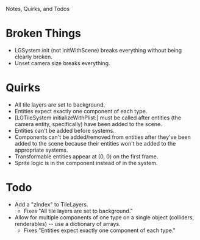 Notes, Quirks, and Todos

# Broken Things

* LGSystem.init (not initWithScene) breaks everything without being clearly broken.
* Unset camera size breaks everything.

# Quirks

* All tile layers are set to background.
* Entities expect exactly one component of each type.
* [LGTileSystem initializeWithPlist:] must be called after entities (the camera entity, specifically) have been added to the scene.
* Entities can't be added before systems.
* Components can't be added/removed from entities after they've been added to the scene because their entities won't be added to the appropriate systems.
* Transformable entities appear at (0, 0) on the first frame.
* Sprite logic is in the component instead of in the system.

# Todo

* Add a "zIndex" to TileLayers.
	* Fixes "All tile layers are set to background."
* Allow for multiple components of one type on a single object (colliders, renderables) -- use a dictionary of arrays.
	* Fixes "Entities expect exactly one component of each type."